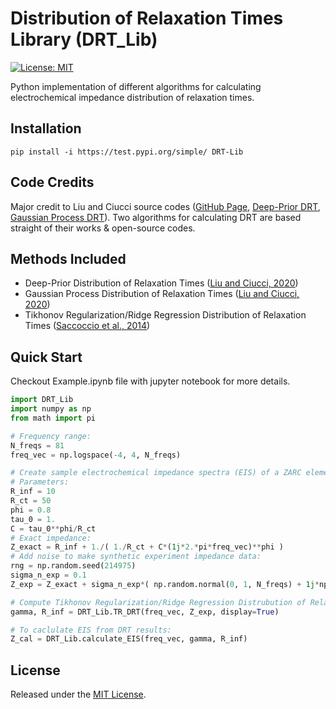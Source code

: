 # Distribution of Relaxation Times Library (DRT_Lib)
[![License: MIT](https://img.shields.io/badge/License-MIT-yellow.svg)](https://opensource.org/licenses/MIT)

Python implementation of different algorithms for calculating electrochemical impedance distribution of relaxation times. 
## Installation
```
pip install -i https://test.pypi.org/simple/ DRT-Lib
```

## Code Credits
Major credit to Liu and Ciucci source codes ([GitHub Page](https://github.com/ciuccislab), [Deep-Prior DRT](https://github.com/ciuccislab/DP-DRT), [Gaussian Process DRT](https://github.com/ciuccislab/GP-DRT)). Two algorithms for calculating DRT are based straight of their works & open-source codes.

## Methods Included
* Deep-Prior Distribution of Relaxation Times ([Liu and Ciucci, 2020](https://iopscience.iop.org/article/10.1149/1945-7111/ab631a))
* Gaussian Process Distribution of Relaxation Times ([Liu and Ciucci, 2020](https://www.sciencedirect.com/science/article/pii/S0013468619321887))
* Tikhonov Regularization/Ridge Regression Distribution of Relaxation Times ([Saccoccio et al., 2014](https://www.sciencedirect.com/science/article/pii/S0013468614018763))

## Quick Start
Checkout Example.ipynb file with jupyter notebook for more details.
```python
import DRT_Lib
import numpy as np
from math import pi

# Frequency range:
N_freqs = 81
freq_vec = np.logspace(-4, 4, N_freqs)

# Create sample electrochemical impedance spectra (EIS) of a ZARC element with noise:
# Parameters:
R_inf = 10
R_ct = 50
phi = 0.8
tau_0 = 1.
C = tau_0**phi/R_ct
# Exact impedance:
Z_exact = R_inf + 1./( 1./R_ct + C*(1j*2.*pi*freq_vec)**phi )
# Add noise to make synthetic experiment impedance data:
rng = np.random.seed(214975)
sigma_n_exp = 0.1
Z_exp = Z_exact + sigma_n_exp*( np.random.normal(0, 1, N_freqs) + 1j*np.random.normal(0, 1, N_freqs) )

# Compute Tikhonov Regularization/Ridge Regression Distrubution of Relaxation Times:
gamma, R_inf = DRT_Lib.TR_DRT(freq_vec, Z_exp, display=True)

# To caclulate EIS from DRT results:
Z_cal = DRT_Lib.calculate_EIS(freq_vec, gamma, R_inf)
```
## License
Released under the [MIT License](LICENSE).
